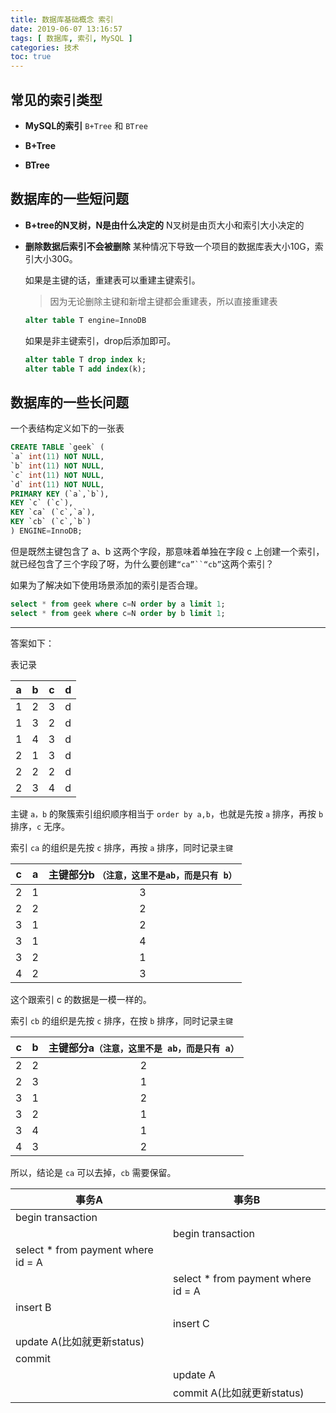 ```yaml
---
title: 数据库基础概念 索引
date: 2019-06-07 13:16:57
tags: [ 数据库, 索引, MySQL ]
categories: 技术
toc: true
---
```


## 常见的索引类型

- **MySQL的索引**
  `B+Tree` 和 `BTree`

<!-- more -->
- **B+Tree**
  
- **BTree**

## 数据库的一些短问题

- **B+tree的N叉树，N是由什么决定的**
  N叉树是由页大小和索引大小决定的

- **删除数据后索引不会被删除**
  某种情况下导致一个项目的数据库表大小10G，索引大小30G。
  
  如果是主键的话，重建表可以重建主键索引。
  > 因为无论删除主键和新增主键都会重建表，所以直接重建表

  ``` sql
  alter table T engine=InnoDB
  ```

  如果是非主键索引，drop后添加即可。
  
  ``` sql
  alter table T drop index k;
  alter table T add index(k);
  ```

## 数据库的一些长问题

一个表结构定义如下的一张表

``` sql
CREATE TABLE `geek` (
`a` int(11) NOT NULL,
`b` int(11) NOT NULL,
`c` int(11) NOT NULL,
`d` int(11) NOT NULL,
PRIMARY KEY (`a`,`b`),
KEY `c` (`c`),
KEY `ca` (`c`,`a`),
KEY `cb` (`c`,`b`)
) ENGINE=InnoDB;
```

但是既然主键包含了 a、b 这两个字段，那意味着单独在字段 c 上创建一个索引，就已经包含了三个字段了呀，为什么要创建`“ca”``“cb”`这两个索引？

如果为了解决如下使用场景添加的索引是否合理。

``` sql
select * from geek where c=N order by a limit 1;
select * from geek where c=N order by b limit 1;
```

---

答案如下：
  
表记录

| a | b | c | d |
| :-: | :-: | :-: | :-: |
| 1 | 2 | 3 | d |
| 1 | 3 | 2 | d |
| 1 | 4 | 3 | d |
| 2 | 1 | 3 | d |
| 2 | 2 | 2 | d |
| 2 | 3 | 4 | d |

  主键 `a，b` 的聚簇索引组织顺序相当于 `order by a,b`，也就是先按 `a` 排序，再按 `b` 排序，`c` 无序。

  索引 `ca` 的组织是先按 `c` 排序，再按 `a` 排序，同时记录`主键`

| c | a| 主键部分b `（注意，这里不是ab，而是只有 b）`|
| :-: | :-: | :-: |
| 2 | 1 | 3 |
| 2 | 2 | 2 |
| 3 | 1 | 2 |
| 3 | 1 | 4 |
| 3 | 2 | 1 |
| 4 | 2 | 3 |

  这个跟索引 c 的数据是一模一样的。

  索引 `cb` 的组织是先按 `c` 排序，在按 `b` 排序，同时记录`主键`
  
| c | b |主键部分a`（注意，这里不是 ab，而是只有 a）`|
| :-: | :-: | :-: |
| 2 | 2 | 2 |
| 2 | 3 | 1 |
| 3 | 1 | 2 |
| 3 | 2 | 1 |
| 3 | 4 | 1 |
| 4 | 3 | 2 |

  所以，结论是 `ca` 可以去掉，`cb` 需要保留。



|事务A| 事务B|
|----|----|
|begin transaction||
| |begin transaction|
|select * from payment where id = A||
||select * from payment where id = A|
|insert B||
||insert C|
|update A(比如就更新status)||
| commit ||
||update A|
||commit A(比如就更新status)|
